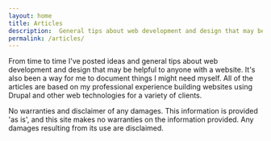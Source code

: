 ```yaml
---
layout: home
title: Articles
description:  General tips about web development and design that may be helpful to anyone with a website.
permalink: /articles/
---
```

<p>From time to time I've posted ideas and general tips about web development and design that may be helpful to anyone with a website. It's also been
a way for me to document things I might need myself. All of the articles are based on my professional experience building websites using Drupal and other web technologies for a variety of clients.</p>


<p>No warranties and disclaimer of any damages. This information is provided 'as is', and this site makes no warranties on the information provided. Any damages resulting from its use are disclaimed.</p>
